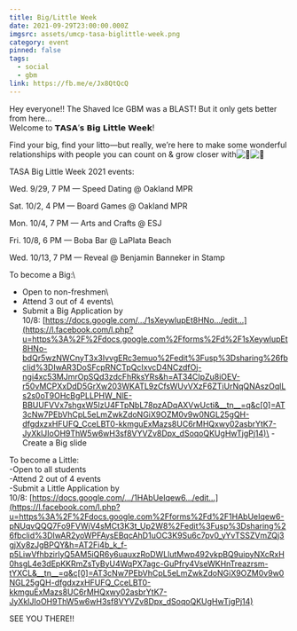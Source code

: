 ```yaml
---
title: Big/Little Week
date: 2021-09-29T23:00:00.000Z
imgsrc: assets/umcp-tasa-biglittle-week.png
category: event
pinned: false
tags:
  - social
  - gbm
link: https://fb.me/e/Jx8QtQcQ
---
```

Hey everyone!! The Shaved Ice GBM was a BLAST! But it only gets better from here...\
Welcome to 𝗧𝗔𝗦𝗔’𝘀 𝗕𝗶𝗴 𝗟𝗶𝘁𝘁𝗹𝗲 𝗪𝗲𝗲𝗸!

Find your big, find your litto—but really, we’re here to make some wonderful relationships with people you can count on & grow closer with![🥰](https://static.xx.fbcdn.net/images/emoji.php/v9/t43/1.5/16/1f970.png)![🥰](https://static.xx.fbcdn.net/images/emoji.php/v9/t43/1.5/16/1f970.png)

TASA Big Little Week 2021 events:

Wed. 9/29, 7 PM — Speed Dating @ Oakland MPR

Sat. 10/2, 4 PM — Board Games @ Oakland MPR

Mon. 10/4, 7 PM — Arts and Crafts @ ESJ

Fri. 10/8, 6 PM — Boba Bar @ LaPlata Beach

Wed. 10/13, 7 PM — Reveal @ Benjamin Banneker in Stamp

To become a Big:\
- Open to non-freshmen\
- Attend 3 out of 4 events\
- Submit a Big Application by 10/8: [https://docs.google.com/.../1sXeywlupEt8HNo.../edit...](https://l.facebook.com/l.php?u=https%3A%2F%2Fdocs.google.com%2Fforms%2Fd%2F1sXeywlupEt8HNo-bdQr5wzNWCnyT3x3IvvgERc3emuo%2Fedit%3Fusp%3Dsharing%26fbclid%3DIwAR3DoSFcpRNCTpQcIxvcD4NCzdfOj-ngi4xc53MJmrOpSQd3zdcFhRksYRs&h=AT34CIpZu8iOEV-r50vMCPXxDdD5GrXw203WKATL9zCfsWUvVXzF6ZTiUrNqQNAszOqlLs2s0oT9OHcBgPLLPHW_NlE-BBUUFVVx7shgxW5IzU4FTpNbL78pzADqAXVwUcti&__tn__=q&c[0]=AT3cNw7PEbVhCpL5eLmZwkZdoNGiX9OZM0v9w0NGL25gQH-dfgdxzxHFUFQ_CceLBT0-kkmguExMazs8UC6rMHQxwy02asbrYtK7-JyXklJIoOH9ThW5w6wH3sf8VYVZv8Dpx_dSoqoQKUgHwTjgPj14)\
-Create a Big slide

To become a Little:\
-Open to all students\
-Attend 2 out of 4 events\
-Submit a Little Application by 10/8: [https://docs.google.com/.../1HAbUeIqew6.../edit...](https://l.facebook.com/l.php?u=https%3A%2F%2Fdocs.google.com%2Fforms%2Fd%2F1HAbUeIqew6-pNUqvQQQ7Fo9FVWjV4sMCt3K3t_Up2W8%2Fedit%3Fusp%3Dsharing%26fbclid%3DIwAR2yoWPFAysEBqcAhD1uOC3K9Su6c7pv0_yYvTSSZVmZQj3gjXy8zJgBPQY&h=AT2Fi4b_k_f-p5LiwVfhbzirlyQ5AM5iQR6y6uauxzRoDWLlutMwp492vkpBQ9uipyNXcRxH0hsgL4e3dEpKKRmZsTyByU4WqPX7agc-GuPfry4VseWKHnTreazrsm-tYXCL&__tn__=q&c[0]=AT3cNw7PEbVhCpL5eLmZwkZdoNGiX9OZM0v9w0NGL25gQH-dfgdxzxHFUFQ_CceLBT0-kkmguExMazs8UC6rMHQxwy02asbrYtK7-JyXklJIoOH9ThW5w6wH3sf8VYVZv8Dpx_dSoqoQKUgHwTjgPj14)

SEE YOU THERE!!